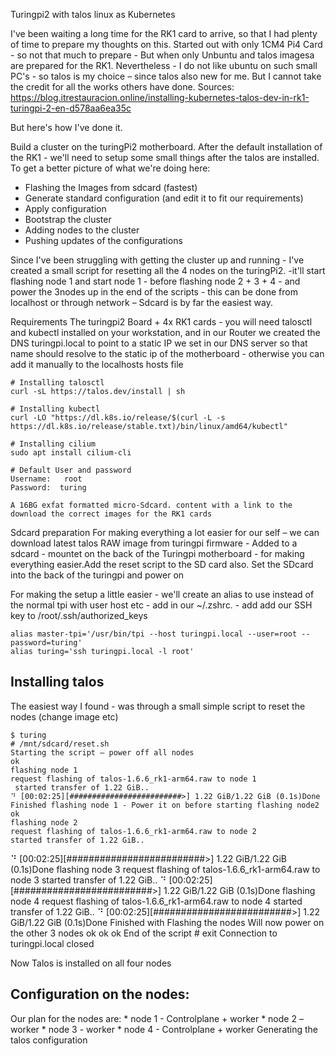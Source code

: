 ﻿

Turingpi2 with talos linux as Kubernetes 



I've been waiting a long time for the RK1 card to arrive, so that I had plenty of time to prepare my thoughts on this. Started out with only 1CM4 Pi4 Card - so not that much to prepare - But when only Unbuntu and talos imagesa are prepared for the RK1. Nevertheless - I do not like ubuntu on such small PC's - so talos is my choice – since talos also new for me. 
But I cannot take the credit for all the works others have done. 
Sources: 
    https://blog.itrestauracion.online/installing-kubernetes-talos-dev-in-rk1-turingpi-2-en-d578aa6ea35c
    

But here's how I've done it. 

Build a cluster on the turingPi2 motherboard.
After the default installation of the RK1 - we'll need to setup some small things after the talos are installed. To get a better picture of what we're doing here: 
  * Flashing the Images from sdcard (fastest)
  * Generate standard configuration (and edit it to fit our requirements)
  * Apply configuration 
  * Bootstrap the cluster
  * Adding nodes to the cluster
  * Pushing updates of the configurations

Since I've been struggling with getting the cluster up and running - I've created a small script for resetting all the 4 nodes on the turingPi2. -it'll start flashing node 1 and start node 1 - before flashing node 2 + 3 + 4 - and power the 3nodes up in the end of the scripts - this can be done from localhost or through network – Sdcard is by far the easiest way.

Requirements
The turingpi2 Board + 4x RK1 cards - you will need talosctl and kubectl installed on your workstation, and in our Router we created the DNS turingpi.local to point to a static IP we set in our DNS server so that name should resolve to the static ip of the motherboard - otherwise you can add it manually to the localhosts hosts file

    # Installing talosctl
    curl -sL https://talos.dev/install | sh

    # Installing kubectl 
    curl -LO "https://dl.k8s.io/release/$(curl -L -s https://dl.k8s.io/release/stable.txt)/bin/linux/amd64/kubectl" 

    # Installing cilium
    sudo apt install cilium-cli

    # Default User and password 
    Username:   root
    Password:  turing

    A 16BG exfat formatted micro-Sdcard. content with a link to the download the correct images for the RK1 cards


Sdcard preparation
For making  everything a lot easier for our self – we can download latest talos RAW image from turingpi firmware - Added to a sdcard - mountet on the back of the Turingpi motherboard - for making everything easier.Add the reset script to the SD card also.
Set the SDcard into the back of the turingpi and power on

For making the setup a little easier - we'll create an alias to use instead of the normal tpi with user host etc - add in our ~/.zshrc. - add add our SSH key to /root/.ssh/authorized_keys

    alias master-tpi='/usr/bin/tpi --host turingpi.local --user=root --password=turing'
    alias turing='ssh turingpi.local -l root' 

## Installing talos
The easiest way I found - was through a small simple script to reset the nodes (change image etc) 

    $ turing
    # /mnt/sdcard/reset.sh 
    Starting the script – power off all nodes
    ok
    flashing node 1
    request flashing of talos-1.6.6_rk1-arm64.raw to node 1
     started transfer of 1.22 GiB..
    ⠙ [00:02:25][#########################>] 1.22 GiB/1.22 GiB (0.1s)Done
    Finished flashing node 1 - Power it on before starting flashing node2 
    ok
    flashing node 2
    request flashing of talos-1.6.6_rk1-arm64.raw to node 2
    started transfer of 1.22 GiB..
⠙ [00:02:25][#########################>] 1.22 GiB/1.22 GiB (0.1s)Done
    flashing node 3
    request flashing of talos-1.6.6_rk1-arm64.raw to node 3
    started transfer of 1.22 GiB..
⠙ [00:02:25][#########################>] 1.22 GiB/1.22 GiB (0.1s)Done
    flashing node 4
    request flashing of talos-1.6.6_rk1-arm64.raw to node 4
    started transfer of 1.22 GiB..
⠙ [00:02:25][#########################>] 1.22 GiB/1.22 GiB (0.1s)Done
    Finished with Flashing the nodes
    Will now power on the other 3 nodes
    ok
    ok
    ok
    End of the script 
    # exit 
    Connection to turingpi.local closed

Now Talos is installed on all four nodes 

## Configuration on the nodes: 
Our plan for the nodes are: 
    * node 1 - Controlplane + worker
    * node 2 – worker
    * node 3 - worker
    * node 4 - Controlplane + worker 
Generating the talos configuration 
